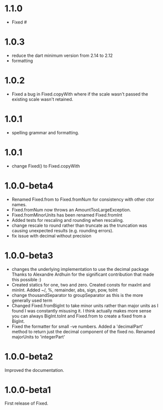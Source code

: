# 1.1.0
- Fixed #
# 1.0.3
- reduce the dart minimum version from 2.14 to 2.12
- formatting

# 1.0.2
- Fixed a bug in Fixed.copyWith where if the scale wasn't passed the existing scale wasn't retained.

# 1.0.1
- spelling grammar and formatting.

# 1.0.1
 - change Fixed() to Fixed.copyWith


# 1.0.0-beta4
- Renamed Fixed.from to Fixed.fromNum for consistency with other ctor names. 
- Fixed.fromNum now throws an AmountTooLargeException. 
- Fixed.fromMinorUnits has been renamed Fixed.fromInt
- Added tests for rescaling and rounding when rescaling.
- change rescale to round rather than truncate as the truncation was causing unexpected results (e.g. rounding errors).
- fix issue with decimal without precision

# 1.0.0-beta3
- changes the underlying implementation to use the decimal package
  Thanks to Alexandre Ardhuin for the significant contribution that made this possible :)
- Created statics for one, two and zero. Created consts for maxInt and minInt. Added ~/, %, remainder, abs, sign, pow, toInt
- change thousandSeparator to groupSeparator as this is the more generally used term
- Changed Fixed.fromBigInt to take minor units rather than major units as I found I was constantly misusing it. I think actually makes more sense you can always BigInt.toInt and Fixed.from to create a fixed from a BigInt.
- Fixed the formatter for small -ve numbers. Added a 'decimalPart' method to return just the decimal component of the fixed no. Renamed majorUnits to 'integerPart'

# 1.0.0-beta2
Improved the documentation.

# 1.0.0-beta1
First release of Fixed.
